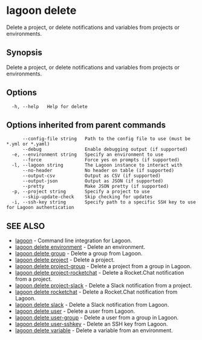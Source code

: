 # lagoon delete

Delete a project, or delete notifications and variables from projects or environments.

## Synopsis

Delete a project, or delete notifications and variables from projects or environments.

## Options

```text
  -h, --help   Help for delete
```

## Options inherited from parent commands

```text
      --config-file string   Path to the config file to use (must be *.yml or *.yaml)
      --debug                Enable debugging output (if supported)
  -e, --environment string   Specify an environment to use
      --force                Force yes on prompts (if supported)
  -l, --lagoon string        The Lagoon instance to interact with
      --no-header            No header on table (if supported)
      --output-csv           Output as CSV (if supported)
      --output-json          Output as JSON (if supported)
      --pretty               Make JSON pretty (if supported)
  -p, --project string       Specify a project to use
      --skip-update-check    Skip checking for updates
  -i, --ssh-key string       Specify path to a specific SSH key to use for Lagoon authentication
```

## SEE ALSO

* [lagoon](lagoon.md)     - Command line integration for Lagoon.
* [lagoon delete environment](lagoon_delete_environment.md)     - Delete an environment.
* [lagoon delete group](lagoon_delete_group.md)     - Delete a group from Lagoon.
* [lagoon delete project](lagoon_delete_project.md)     - Delete a project.
* [lagoon delete project-group](lagoon_delete_project-group.md)     - Delete a project from a group in Lagoon.
* [lagoon delete project-rocketchat](lagoon_delete_project-rocketchat.md)     - Delete a Rocket.Chat notification from a project.
* [lagoon delete project-slack](lagoon_delete_project-slack.md)     - Delete a Slack notification from a project.
* [lagoon delete rocketchat](lagoon_delete_rocketchat.md)     - Delete a Rocket.Chat notification from Lagoon.
* [lagoon delete slack](lagoon_delete_slack.md)     - Delete a Slack notification from Lagoon.
* [lagoon delete user](lagoon_delete_user.md)     - Delete a user from Lagoon.
* [lagoon delete user-group](lagoon_delete_user-group.md)     - Delete a user from a group in Lagoon.
* [lagoon delete user-sshkey](lagoon_delete_user-sshkey.md)     - Delete an SSH key from Lagoon.
* [lagoon delete variable](lagoon_delete_variable.md)     - Delete a variable from an environment.

